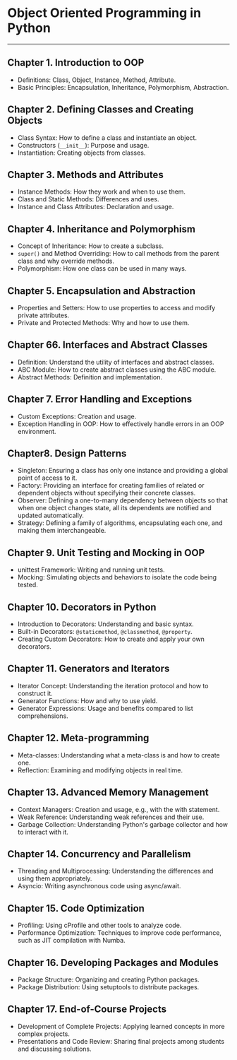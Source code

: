 # Object Oriented Programming in Python

---

## Chapter 1. Introduction to OOP

- Definitions: Class, Object, Instance, Method, Attribute.
- Basic Principles: Encapsulation, Inheritance, Polymorphism, Abstraction.

## Chapter 2. Defining Classes and Creating Objects

- Class Syntax: How to define a class and instantiate an object.
- Constructors (`__init__`): Purpose and usage.
- Instantiation: Creating objects from classes.

## Chapter 3. Methods and Attributes

- Instance Methods: How they work and when to use them.
- Class and Static Methods: Differences and uses.
- Instance and Class Attributes: Declaration and usage.

## Chapter 4. Inheritance and Polymorphism

- Concept of Inheritance: How to create a subclass.
- `super()` and Method Overriding: How to call methods from the parent class and why override methods.
- Polymorphism: How one class can be used in many ways.

## Chapter 5. Encapsulation and Abstraction

- Properties and Setters: How to use properties to access and modify private attributes.
- Private and Protected Methods: Why and how to use them.

## Chapter 66. Interfaces and Abstract Classes

- Definition: Understand the utility of interfaces and abstract classes.
- ABC Module: How to create abstract classes using the ABC module.
- Abstract Methods: Definition and implementation.

## Chapter 7. Error Handling and Exceptions

- Custom Exceptions: Creation and usage.
- Exception Handling in OOP: How to effectively handle errors in an OOP environment.

## Chapter8. Design Patterns

- Singleton: Ensuring a class has only one instance and providing a global point of access to it.
- Factory: Providing an interface for creating families of related or dependent objects without specifying their concrete classes.
- Observer: Defining a one-to-many dependency between objects so that when one object changes state, all its dependents are notified and updated automatically.
- Strategy: Defining a family of algorithms, encapsulating each one, and making them interchangeable.

## Chapter 9. Unit Testing and Mocking in OOP

- unittest Framework: Writing and running unit tests.
- Mocking: Simulating objects and behaviors to isolate the code being tested.

## Chapter 10. Decorators in Python

- Introduction to Decorators: Understanding and basic syntax.
- Built-in Decorators: `@staticmethod`, `@classmethod`, `@property`.
- Creating Custom Decorators: How to create and apply your own decorators.

## Chapter 11. Generators and Iterators

- Iterator Concept: Understanding the iteration protocol and how to construct it.
- Generator Functions: How and why to use yield.
- Generator Expressions: Usage and benefits compared to list comprehensions.

## Chapter 12. Meta-programming

- Meta-classes: Understanding what a meta-class is and how to create one.
- Reflection: Examining and modifying objects in real time.

## Chapter 13. Advanced Memory Management

- Context Managers: Creation and usage, e.g., with the with statement.
- Weak Reference: Understanding weak references and their use.
- Garbage Collection: Understanding Python's garbage collector and how to interact with it.

## Chapter 14. Concurrency and Parallelism

- Threading and Multiprocessing: Understanding the differences and using them appropriately.
- Asyncio: Writing asynchronous code using async/await.

## Chapter 15. Code Optimization

- Profiling: Using cProfile and other tools to analyze code.
- Performance Optimization: Techniques to improve code performance, such as JIT compilation with Numba.

## Chapter 16. Developing Packages and Modules

- Package Structure: Organizing and creating Python packages.
- Package Distribution: Using setuptools to distribute packages.

## Chapter 17. End-of-Course Projects

- Development of Complete Projects: Applying learned concepts in more complex projects.
- Presentations and Code Review: Sharing final projects among students and discussing solutions.
